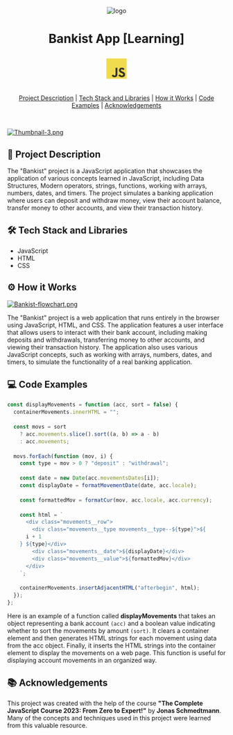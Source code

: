 <p align="center">
  <img src="https://i.postimg.cc/3N3H59FN/logo.png" width="200" alt="logo">
</p>

<h1 align="center">
  Bankist App [Learning]
  <br>
<p  align="center">
<a  href="https://developer.mozilla.org/en-US/docs/Web/JavaScript"  target="_blank"  rel="noreferrer"> <img  src="https://raw.githubusercontent.com/devicons/devicon/master/icons/javascript/javascript-original.svg"  alt="javascript"  width="48"  height="48"/> </a>
</p>
</h1>

<p align="center">
  <a href="#project-description">Project Description</a> |
  <a href="#tech-stack-and-libraries">Tech Stack and Libraries</a> |
  <a href="#how-it-works">How it Works</a> |
  <a href="#code-examples">Code Examples</a> |
  <a href="#acknowledgements">Acknowledgements</a>
</p>

<br>

[![Thumbnail-3.png](https://i.postimg.cc/W3Gwq7LM/Thumbnail-3.png)](https://postimg.cc/BLvKdHv6)

<div id="project-description"></div>

## 🚀 Project Description
The "Bankist" project is a JavaScript application that showcases the application of various concepts learned in JavaScript, including Data Structures, Modern operators, strings, functions, working with arrays, numbers, dates, and timers. The project simulates a banking application where users can deposit and withdraw money, view their account balance, transfer money to other accounts, and view their transaction history.

<div id="tech-stack-and-libraries"></div>

## 🛠️ Tech Stack and Libraries
- JavaScript
- HTML
- CSS

<div id="how-it-works"></div>

## ⚙️ How it Works
[![Bankist-flowchart.png](https://i.postimg.cc/FzxkNWtB/Bankist-flowchart.png)](https://postimg.cc/K3R8558P)

The "Bankist" project is a web application that runs entirely in the browser using JavaScript, HTML, and CSS. The application features a user interface that allows users to interact with their bank account, including making deposits and withdrawals, transferring money to other accounts, and viewing their transaction history. The application also uses various JavaScript concepts, such as working with arrays, numbers, dates, and timers, to simulate the functionality of a real banking application.

<div id="code-examples"></div>

## 💻 Code Examples
```js
const displayMovements = function (acc, sort = false) {
  containerMovements.innerHTML = "";

  const movs = sort
    ? acc.movements.slice().sort((a, b) => a - b)
    : acc.movements;

  movs.forEach(function (mov, i) {
    const type = mov > 0 ? "deposit" : "withdrawal";

    const date = new Date(acc.movementsDates[i]);
    const displayDate = formatMovementDate(date, acc.locale);

    const formattedMov = formatCur(mov, acc.locale, acc.currency);

    const html = `
      <div class="movements__row">
        <div class="movements__type movements__type--${type}">${
      i + 1
    } ${type}</div>
        <div class="movements__date">${displayDate}</div>
        <div class="movements__value">${formattedMov}</div>
      </div>
    `;

    containerMovements.insertAdjacentHTML("afterbegin", html);
  });
};
```
Here is an example of a function called **displayMovements** that takes an object representing a bank account ```(acc)``` and a boolean value indicating whether to sort the movements by amount ```(sort)```. It clears a container element and then generates HTML strings for each movement using data from the acc object. Finally, it inserts the HTML strings into the container element to display the movements on a web page. This function is useful for displaying account movements in an organized way.

<div id="acknowledgements"></div>


## 📚 Acknowledgements 
This project was created with the help of the course **"The Complete JavaScript Course 2023: From Zero to Expert!"** by **Jonas Schmedtmann**. Many of the concepts and techniques used in this project were learned from this valuable resource.


